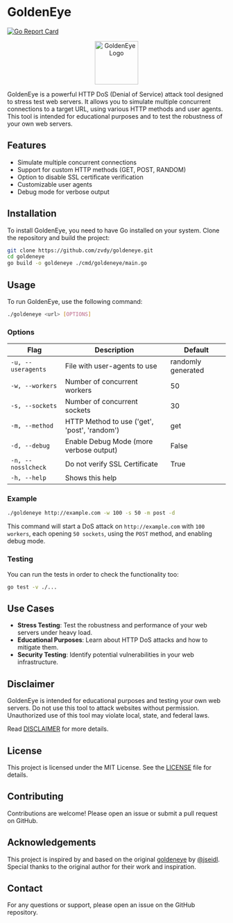 # GoldenEye

[![Go Report Card](https://goreportcard.com/badge/github.com/zvdy/goldeneye)](https://goreportcard.com/report/github.com/zvdy/goldeneye)




<div style="text-align: center;">
  <img src="https://i.ibb.co/WV14jNj/logo.png" alt="GoldenEye Logo" width="100" height="100">
</div>


GoldenEye is a powerful HTTP DoS (Denial of Service) attack tool designed to stress test web servers. It allows you to simulate multiple concurrent connections to a target URL, using various HTTP methods and user agents. This tool is intended for educational purposes and to test the robustness of your own web servers.

## Features

- Simulate multiple concurrent connections
- Support for custom HTTP methods (GET, POST, RANDOM)
- Option to disable SSL certificate verification
- Customizable user agents
- Debug mode for verbose output

## Installation

To install GoldenEye, you need to have Go installed on your system. Clone the repository and build the project:

```sh
git clone https://github.com/zvdy/goldeneye.git
cd goldeneye
go build -o goldeneye ./cmd/goldeneye/main.go
```

## Usage

To run GoldenEye, use the following command:

```sh
./goldeneye <url> [OPTIONS]
```

### Options

| Flag           | Description                                         | Default                  |
|----------------|-----------------------------------------------------|--------------------------|
| `-u, --useragents` | File with user-agents to use                         | randomly generated       |
| `-w, --workers`    | Number of concurrent workers                         | 50                       |
| `-s, --sockets`    | Number of concurrent sockets                         | 30                       |
| `-m, --method`     | HTTP Method to use ('get', 'post', 'random')         | get                      |
| `-d, --debug`      | Enable Debug Mode (more verbose output)              | False                    |
| `-n, --nosslcheck` | Do not verify SSL Certificate                        | True                     |
| `-h, --help`       | Shows this help                                      |                          |

### Example

```sh
./goldeneye http://example.com -w 100 -s 50 -m post -d
```

This command will start a DoS attack on `http://example.com` with `100 workers`, each opening `50 sockets`, using the `POST` method, and enabling debug mode.

### Testing

You can run the tests in order to check the functionality too:

```sh
go test -v ./...
```


## Use Cases

- **Stress Testing**: Test the robustness and performance of your web servers under heavy load.
- **Educational Purposes**: Learn about HTTP DoS attacks and how to mitigate them.
- **Security Testing**: Identify potential vulnerabilities in your web infrastructure.

## Disclaimer

GoldenEye is intended for educational purposes and testing your own web servers. Do not use this tool to attack websites without permission. Unauthorized use of this tool may violate local, state, and federal laws.

Read [DISCLAIMER](DISCLAIMER.md) for more details.

## License

This project is licensed under the MIT License. See the [LICENSE](LICENSE) file for details.

## Contributing

Contributions are welcome! Please open an issue or submit a pull request on GitHub.

## Acknowledgements
 
This project is inspired by and based on the original [goldeneye](https://github.com/jseidl/GoldenEye) by [@jseidl](https://github.com/jseidl/). Special thanks to the original author for their work and inspiration.

## Contact

For any questions or support, please open an issue on the GitHub repository.


